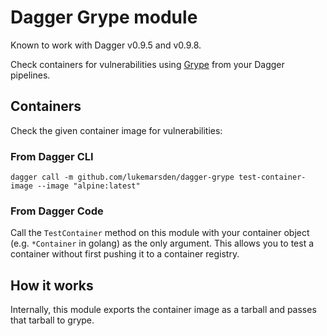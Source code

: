 # Dagger Grype module

Known to work with Dagger v0.9.5 and v0.9.8.

Check containers for vulnerabilities using [Grype](https://github.com/anchore/grype) from your Dagger pipelines.

## Containers

Check the given container image for vulnerabilities:

### From Dagger CLI

```
dagger call -m github.com/lukemarsden/dagger-grype test-container-image --image "alpine:latest"
```

### From Dagger Code

Call the `TestContainer` method on this module with your container object (e.g. `*Container` in golang) as the only argument.
This allows you to test a container without first pushing it to a container registry.

## How it works

Internally, this module exports the container image as a tarball and passes that tarball to grype.
